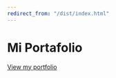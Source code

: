 ```yaml
---
redirect_from: "/dist/index.html"
---
```


# Mi Portafolio
<a href="https://pepobj.github.io/">View my portfolio</a>